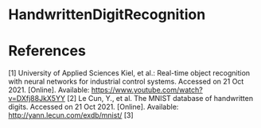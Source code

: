 # HandwrittenDigitRecognition


# References

[1] University of Applied Sciences Kiel, et al.: Real-time object recognition with neural networks for industrial control systems. Accessed on 21 Oct 2021.     [Online]. Available: https://www.youtube.com/watch?v=DXfj88JkX5YY
[2] Le Cun, Y., et al. The MNIST database of handwritten digits. Accessed on 21 Oct 2021. [Online]. Available: http://yann.lecun.com/exdb/mnist/
[3] 
